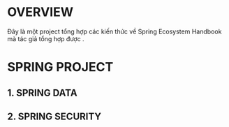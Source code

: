 # OVERVIEW

Đây là một project tổng hợp các kiến thức về Spring Ecosystem Handbook mà tác giả tổng hợp được .
# SPRING PROJECT


## 1. SPRING DATA
## 2. SPRING SECURITY




